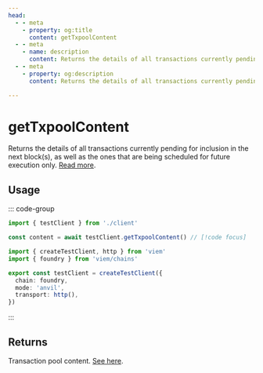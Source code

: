 ```yaml
---
head:
  - - meta
    - property: og:title
      content: getTxpoolContent
  - - meta
    - name: description
      content: Returns the details of all transactions currently pending for inclusion in the next block(s).
  - - meta
    - property: og:description
      content: Returns the details of all transactions currently pending for inclusion in the next block(s).

---
```


# getTxpoolContent

Returns the details of all transactions currently pending for inclusion in the next block(s), as well as the ones that are being scheduled for future execution only. [Read more](https://geth.ethereum.org/docs/interacting-with-geth/rpc/ns-txpool).

## Usage

::: code-group

```ts [example.ts]
import { testClient } from './client'

const content = await testClient.getTxpoolContent() // [!code focus]
```

```ts [client.ts]
import { createTestClient, http } from 'viem'
import { foundry } from 'viem/chains'

export const testClient = createTestClient({
  chain: foundry,
  mode: 'anvil',
  transport: http(), 
})
```

:::

## Returns

Transaction pool content. [See here](https://geth.ethereum.org/docs/interacting-with-geth/rpc/ns-txpool).
